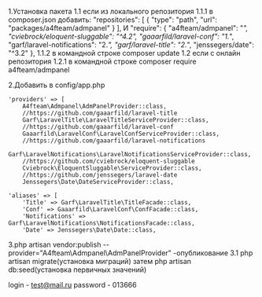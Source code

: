 1.Установка пакета
	1.1 если из локального репозитория
		1.1.1 в composer.json добавить:
				"repositories": [
			{
				"type": "path",
				"url": "packages/a4fteam/admpanel"
			}
		],
		И
		"require": {
			"a4fteam/admpanel": "*",
			"cviebrock/eloquent-sluggable": "^4.2",
			"gaaarfild/laravel-conf": "1.*",
			"garf/laravel-notifications": "2.*",
			"garf/laravel-title": "2.*",
			"jenssegers/date": "^3.2"
		},
		1.1.2 в командной строке composer update
	1.2 если с онлайн репозитория
		1.2.1 в командной строке composer require a4fteam/admpanel 
	
2.Добавить в config/app.php

    'providers' => [
        A4fteam\Admpanel\AdmPanelProvider::class,
        //https://github.com/gaaarfild/laravel-title
        Garf\LaravelTitle\LaravelTitleServiceProvider::class,
        //https://github.com/gaaarfild/laravel-conf
        Gaaarfild\LaravelConf\LaravelConfServiceProvider::class,
        //https://github.com/gaaarfild/laravel-notifications
        Garf\LaravelNotifications\LaravelNotificationsServiceProvider::class,
        //https://github.com/cviebrock/eloquent-sluggable
        Cviebrock\EloquentSluggable\ServiceProvider::class,
        //https://github.com/jenssegers/laravel-date
        Jenssegers\Date\DateServiceProvider::class,

    'aliases' => [
        'Title' => Garf\LaravelTitle\TitleFacade::class,
        'Conf' => Gaaarfild\LaravelConf\ConfFacade::class,
        'Notifications' => Garf\LaravelNotifications\NotificationsFacade::class,
        'Date' => Jenssegers\Date\Date::class,

3.php artisan vendor:publish --provider="A4fteam\Admpanel\AdmPanelProvider" -опубликование 
	3.1 php artisan migrate(установка миграций) затем php artisan db:seed(установка первичных значений)

login - test@mail.ru
password - 013666 
